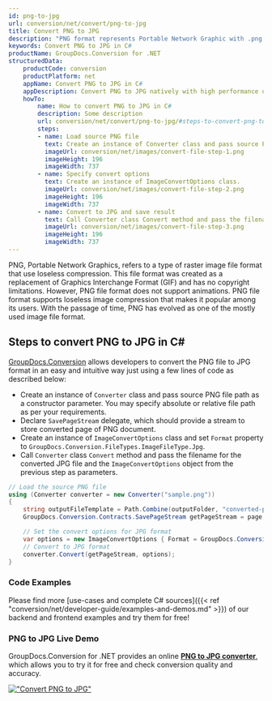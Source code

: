 ```yaml
---
id: png-to-jpg
url: conversion/net/convert/png-to-jpg
title: Convert PNG to JPG
description: "PNG format represents Portable Network Graphic with .png extension. Learn how to convert PNG to JPG file programmatically in C# language using GroupDocs.Conversion for .NET library."
keywords: Convert PNG to JPG in C#
productName: GroupDocs.Conversion for .NET
structuredData:
    productCode: conversion
    productPlatform: net
    appName: Convert PNG to JPG in C#
    appDescription: Convert PNG to JPG natively with high performance using C# language and server side GroupDocs.Conversion for .NET APIs, without the use of any software like Microsoft or Open Office.
    howTo:
        name: How to convert PNG to JPG in C# 
        description: Some description
        url: conversion/net/convert/png-to-jpg/#steps-to-convert-png-to-jpg-in-c
        steps:
        - name: Load source PNG file 
          text: Create an instance of Converter class and pass source PNG file path as a constructor parameter. You may specify absolute or relative file path as per your requirements. 
          imageUrl: conversion/net/images/convert-file-step-1.png
          imageHeight: 196
          imageWidth: 737
        - name: Specify convert options 
          text: Create an instance of ImageConvertOptions class.
          imageUrl: conversion/net/images/convert-file-step-2.png
          imageHeight: 196
          imageWidth: 737
        - name: Convert to JPG and save result 
          text: Call Converter class Convert method and pass the filename for the converted HTML file and the ImageConvertOptions object from the previous step as parameters.
          imageUrl: conversion/net/images/convert-file-step-3.png
          imageHeight: 196
          imageWidth: 737
---
```


PNG, Portable Network Graphics, refers to a type of raster image file format that use loseless compression. This file format was created as a replacement of Graphics Interchange Format (GIF) and has no copyright limitations. However, PNG file format does not support animations. PNG file format supports loseless image compression that makes it popular among its users. With the passage of time, PNG has evolved as one of the mostly used image file format.

## Steps to convert PNG to JPG in C#

[GroupDocs.Conversion](https://products.groupdocs.com/conversion/net) allows developers to convert the PNG file to JPG format in an easy and intuitive way just using a few lines of code as described below:

* Create an instance of `Converter` class and pass source PNG file path as a constructor parameter. You may specify absolute or relative file path as per your requirements. 
* Declare `SavePageStream` delegate, which should provide a stream to store converted page of PNG document.
* Create an instance of `ImageConvertOptions` class and set `Format` property to `GroupDocs.Conversion.FileTypes.ImageFileType.Jpg`.
* Call `Converter` class `Convert` method and pass the filename for the converted JPG file and the `ImageConvertOptions` object from the previous step as parameters.

```csharp
// Load the source PNG file
using (Converter converter = new Converter("sample.png"))
{
    string outputFileTemplate = Path.Combine(outputFolder, "converted-page-{0}.jpg");
    GroupDocs.Conversion.Contracts.SavePageStream getPageStream = page => new FileStream(string.Format(outputFileTemplate, page), FileMode.Create);

    // Set the convert options for JPG format
    var options = new ImageConvertOptions { Format = GroupDocs.Conversion.FileTypes.ImageFileType.Jpg };   
    // Convert to JPG format
    converter.Convert(getPageStream, options);
}
```

### Code Examples

Please find more [use-cases and complete C# sources]({{< ref "conversion/net/developer-guide/examples-and-demos.md" >}}) of our backend and frontend examples and try them for free!

### PNG to JPG Live Demo

GroupDocs.Conversion for .NET provides an online [**PNG to JPG converter**](https://products.groupdocs.app/conversion/png-to-jpg), which allows you to try it for free and check conversion quality and accuracy.

[!["Convert PNG to JPG"](conversion/net/images/convert-to-jpg/convert-png-to-jpg.png)](https://products.groupdocs.app/conversion/png-to-jpg)